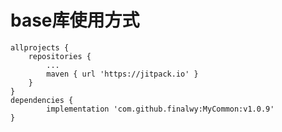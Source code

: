 # base库使用方式
	allprojects {
		repositories {
			...
			maven { url 'https://jitpack.io' }
		}
	}
  	dependencies {
	        implementation 'com.github.finalwy:MyCommon:v1.0.9'
	}

